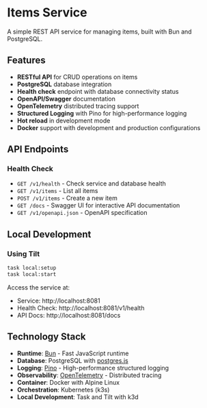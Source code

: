 # Items Service

A simple REST API service for managing items, built with Bun and PostgreSQL.

## Features

- **RESTful API** for CRUD operations on items
- **PostgreSQL** database integration
- **Health check** endpoint with database connectivity status
- **OpenAPI/Swagger** documentation
- **OpenTelemetry** distributed tracing support
- **Structured Logging** with Pino for high-performance logging
- **Hot reload** in development mode
- **Docker** support with development and production configurations

## API Endpoints

### Health Check
- `GET /v1/health` - Check service and database health
- `GET /v1/items` - List all items
- `POST /v1/items` - Create a new item
- `GET /docs` - Swagger UI for interactive API documentation
- `GET /v1/openapi.json` - OpenAPI specification

## Local Development

### Using Tilt
```bash
task local:setup
task local:start
```

Access the service at:
- Service: http://localhost:8081
- Health Check: http://localhost:8081/v1/health
- API Docs: http://localhost:8081/docs

## Technology Stack

- **Runtime**: [Bun](https://bun.sh/) - Fast JavaScript runtime
- **Database**: PostgreSQL with [postgres.js](https://github.com/porsager/postgres)
- **Logging**: [Pino](https://getpino.io/) - High-performance structured logging
- **Observability**: [OpenTelemetry](https://opentelemetry.io/) - Distributed tracing
- **Container**: Docker with Alpine Linux
- **Orchestration**: Kubernetes (k3s)
- **Local Development**: Task and Tilt with k3d

